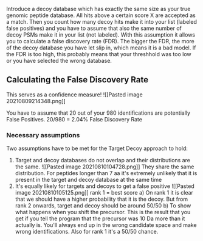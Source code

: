 Introduce a decoy database which has exactly the same size as your true genomic peptide database. All hits above a certain score X are accepted as a match. Then you count how many decoy hits make it into your list (labeled false positives) and you have to assume that also the same number of decoy PSMs make it in your list (not labeled). With this assumption it allows you to calculate a false discovery rate (FDR). The bigger the FDR, the more of the decoy database you have let slip in, which means it is a bad model. If the FDR is too high, this probably means that your threshhold was too low or you have selected the wrong database. 

## Calculating the False Discovery Rate
This serves as a confidence measure! 
![[Pasted image 20210809214348.png]]

You have to assume that 20 out of your 980 identifications are potentially False Positives. 20/980 = 2.04% False Discovery Rate

### Necessary assumptions
Two assumptions have to be met for the Target Decoy approach to hold:
1. Target and decoy databases do not overlap and their distributions are the same. 
![[Pasted image 20210810104728.png]]
They share the same distribution.
For peptides longer than 7 aa it's extremely unlikely that it is present in the target and decoy database at the same time
2. It's equally likely for targets and decoys to get a false positive 
![[Pasted image 20210810105125.png]]
rank 1 = best score
a) On rank 1 it is clear that we should have a higher probability that it is the decoy. But from rank 2 onwards, target and decoy should be around 50/50
b) To show what happens when you shift the precursor. This is the result that you get if you tell the program that the precursor was 10 Da more than it actually is. You'll always end up in the wrong candidate space and make wrong identifications. Also for rank 1 it's a 50/50 chance. 


